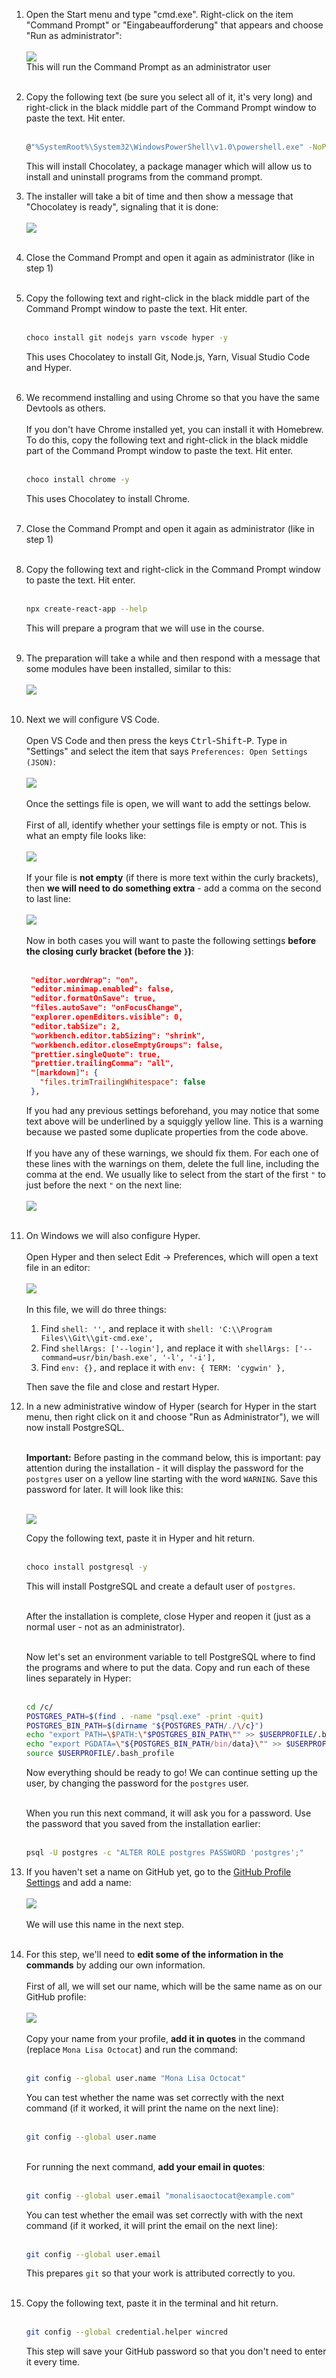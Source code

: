 1. Open the Start menu and type "cmd.exe". Right-click on the item "Command Prompt" or "Eingabeaufforderung" that appears and choose "Run as administrator":<br>
   <br>
   <img src="./windows-1-run-cmd-as-admin.jpg">
   <br>This will run the Command Prompt as an administrator user<br><br>
2. Copy the following text (be sure you select all of it, it's very long) and right-click in the black middle part of the Command Prompt window to paste the text. Hit enter.<br><br>
   ```sh
   @"%SystemRoot%\System32\WindowsPowerShell\v1.0\powershell.exe" -NoProfile -InputFormat None -ExecutionPolicy Bypass -Command "iex ((New-Object System.Net.WebClient).DownloadString('https://chocolatey.org/install.ps1'))" && SET "PATH=%PATH%;%ALLUSERSPROFILE%\chocolatey\bin"
   ```
   This will install Chocolatey, a package manager which will allow us to install and uninstall programs from the command prompt.
   <br>
3. The installer will take a bit of time and then show a message that "Chocolatey is ready", signaling that it is done:<br><br>
   <img src="./windows-2-chocolatey-installed.png"><br><br>
4. Close the Command Prompt and open it again as administrator (like in step 1)<br><br>
5. Copy the following text and right-click in the black middle part of the Command Prompt window to paste the text. Hit enter.<br><br>
   ```sh
   choco install git nodejs yarn vscode hyper -y
   ```
   This uses Chocolatey to install Git, Node.js, Yarn, Visual Studio Code and Hyper.<br><br>
6. We recommend installing and using Chrome so that you have the same Devtools as others.<br><br>
   If you don't have Chrome installed yet, you can install it with Homebrew. To do this, copy the following text and right-click in the black middle part of the Command Prompt window to paste the text. Hit enter.<br><br>
   ```sh
   choco install chrome -y
   ```
   This uses Chocolatey to install Chrome.<br><br>
7. Close the Command Prompt and open it again as administrator (like in step 1)<br><br>
8. Copy the following text and right-click in the Command Prompt window to paste the text. Hit enter.<br><br>
   ```sh
   npx create-react-app --help
   ```
   This will prepare a program that we will use in the course.<br><br>
9. The preparation will take a while and then respond with a message that some modules have been installed, similar to this:<br><br>
   <img src="./general-1-cra-installed.png"><br><br>
10. Next we will configure VS Code.<br><br>
    Open VS Code and then press the keys <kbd>Ctrl</kbd>-<kbd>Shift</kbd>-<kbd>P</kbd>. Type in "Settings" and select the item that says `Preferences: Open Settings (JSON)`:<br><br>
    <img src="./general-2-vscode-settings.png"><br><br>
    Once the settings file is open, we will want to add the settings below.<br><br>
    First of all, identify whether your settings file is empty or not. This is what an empty file looks like:<br><br>
    <img src="./general-3-vscode-settings-empty.png"><br><br>
    If your file is **not empty** (if there is more text within the curly brackets), then **we will need to do something extra** - add a comma on the second to last line:<br><br>
    <img src="./general-4-vscode-settings-comma.png"><br><br>
    Now in both cases you will want to paste the following settings **before the closing curly bracket (before the `}`)**:<br><br>
    ```json
     "editor.wordWrap": "on",
     "editor.minimap.enabled": false,
     "editor.formatOnSave": true,
     "files.autoSave": "onFocusChange",
     "explorer.openEditors.visible": 0,
     "editor.tabSize": 2,
     "workbench.editor.tabSizing": "shrink",
     "workbench.editor.closeEmptyGroups": false,
     "prettier.singleQuote": true,
     "prettier.trailingComma": "all",
     "[markdown]": {
       "files.trimTrailingWhitespace": false
     },
    ```
    If you had any previous settings beforehand, you may notice that some text above will be underlined by a squiggly yellow line. This is a warning because we pasted some duplicate properties from the code above.<br><br>
    If you have any of these warnings, we should fix them. For each one of these lines with the warnings on them, delete the full line, including the comma at the end. We usually like to select from the start of the first `"` to just before the next `"` on the next line:<br><br>
    <img src="./general-5-vscode-settings-fix-warnings.png"><br><br>
11. On Windows we will also configure Hyper.<br><br>
    Open Hyper and then select Edit -> Preferences, which will open a text file in an editor:<br><br>
    <img src="./windows-3-hyper-preferences.png"><br><br>
    In this file, we will do three things:

    1. Find `shell: '',` and replace it with `shell: 'C:\\Program Files\\Git\\git-cmd.exe',`
    2. Find `shellArgs: ['--login'],` and replace it with `shellArgs: ['--command=usr/bin/bash.exe', '-l', '-i'],`
    3. Find `env: {},` and replace it with `env: { TERM: 'cygwin' },`

    Then save the file and close and restart Hyper.

12. <a name="postgresql"></a>In a new administrative window of Hyper (search for Hyper in the start menu, then right click on it and choose "Run as Administrator"), we will now install PostgreSQL.<br><br>

    **Important:** Before pasting in the command below, this is important: pay attention during the installation - it will display the password for the `postgres` user on a yellow line starting with the word `WARNING`. Save this password for later. It will look like this:<br><br>

    <img src="windows-4-chocolatey-postgres-generated-password.png">

    Copy the following text, paste it in Hyper and hit return.<br><br>

    ```sh
    choco install postgresql -y
    ```

    This will install PostgreSQL and create a default user of `postgres`.<br><br>

    After the installation is complete, close Hyper and reopen it (just as a normal user - not as an administrator).<br><br>

    Now let's set an environment variable to tell PostgreSQL where to find the programs and where to put the data. Copy and run each of these lines separately in Hyper:<br><br>

    ```sh
    cd /c/
    POSTGRES_PATH=$(find . -name "psql.exe" -print -quit)
    POSTGRES_BIN_PATH=$(dirname "${POSTGRES_PATH/./\/c}")
    echo "export PATH=\$PATH:\"$POSTGRES_BIN_PATH\"" >> $USERPROFILE/.bash_profile
    echo "export PGDATA=\"${POSTGRES_BIN_PATH/bin/data}\"" >> $USERPROFILE/.bash_profile
    source $USERPROFILE/.bash_profile
    ```

    Now everything should be ready to go! We can continue setting up the user, by changing the password for the `postgres` user.<br><br>

    When you run this next command, it will ask you for a password. Use the password that you saved from the installation earlier:<br><br>

    ```sh
    psql -U postgres -c "ALTER ROLE postgres PASSWORD 'postgres';"
    ```

13. If you haven't set a name on GitHub yet, go to the [GitHub Profile Settings](https://github.com/settings/profile) and add a name:<br><br>
    <img src="./general-6-github-profile-settings.png"><br><br>
    We will use this name in the next step.<br><br>
14. For this step, we'll need to **edit some of the information in the commands** by adding our own information.<br><br>
    First of all, we will set our name, which will be the same name as on our GitHub profile:<br><br>
    <img src="./general-7-github-name.png"><br><br>
    Copy your name from your profile, **add it in quotes** in the command (replace `Mona Lisa Octocat`) and run the command:<br><br>
    ```sh
    git config --global user.name "Mona Lisa Octocat"
    ```
    You can test whether the name was set correctly with the next command (if it worked, it will print the name on the next line):<br><br>
    ```sh
    git config --global user.name
    ```
    <br>For running the next command, **add your email in quotes**:<br><br>
    ```sh
    git config --global user.email "monalisaoctocat@example.com"
    ```
    You can test whether the email was set correctly with with the next command (if it worked, it will print the email on the next line):<br><br>
    ```sh
    git config --global user.email
    ```
    This prepares `git` so that your work is attributed correctly to you.<br><br>
15. Copy the following text, paste it in the terminal and hit return.<br><br>
    ```sh
    git config --global credential.helper wincred
    ```
    This step will save your GitHub password so that you don't need to enter it every time.<br><br>
